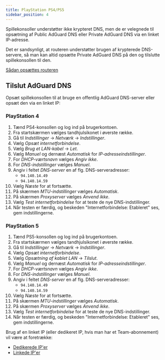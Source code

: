 ```yaml
---
title: PlayStation PS4/PS5
sidebar_position: 4
---
```


Spillekonsoller understøtter ikke krypteret DNS, men de er velegnede til opsætning af Public AdGuard DNS eller Private AdGuard DNS via en linket IP-adresse.

Det er sandsynligt, at routeren understøtter brugen af krypterede DNS-servere, så man kan altid opsætte Private AdGuard DNS på den og tilslutte spillekonsollen til den.

[Sådan opsættes routeren](/private-dns/connect-devices/routers/routers.md)

## Tilslut AdGuard DNS

Opsæt spillekonsollen til at bruge en offentlig AdGuard DNS-server eller opsæt den via en linket IP:

### PlayStation 4

1. Tænd PS4-konsollen og log ind på brugerkontoen.
2. Fra startskærmen vælges tandhjulsikonet i øverste række.
3. Gå til _Indstillinger_ → _Netværk_ → _Indstillinger_.
4. Vælg _Opsæt internetforbindelse_.
5. Vælg _Brug et LAN-kabel_ → _Let_.
6. Vælg _Manuel_ og dernæst _Automatisk_ for _IP-adresseindstillinger_.
7. For _DHCP-værtsnavn_ vælges _Angiv ikke_.
8. For _DNS-indstillinger_ vælges _Manuel_.
9. Angiv i feltet _DNS-server_ en af flg. DNS-serveradresser:
    - `94.140.14.49`
    - `94.140.14.59`
10. Vælg _Næste_ for at fortsætte.
11. På skærmen _MTU-indstillinger_ vælges _Automatisk_.
12. På skærmen _Proxyserver_ vælges _Anvend ikke_.
13. Vælg _Test internetforbindelse_ for at teste de nye DNS-indstillinger.
14. Når testen er færdig, og beskeden "Internetforbindelse: Etableret" ses, gem indstillingerne.

### PlayStation 5

1. Tænd PS5-konsollen og log ind på brugerkontoen.
2. Fra startskærmen vælges tandhjulsikonet i øverste række.
3. Gå til _Indstillinger_ → _Netværk_ → _Indstillinger_.
4. Vælg _Opsæt internetforbindelse_.
5. Vælg _Opsætning af kablet LAN_ → _Tilslut_.
6. Vælg _Manuel_ og dernæst _Automatisk_ for _IP-adresseindstillinger_.
7. For _DHCP-værtsnavn_ vælges _Angiv ikke_.
8. For _DNS-indstillinger_ vælges _Manuel_.
9. Angiv i feltet _DNS-server_ en af flg. DNS-serveradresser:
    - `94.140.14.49`
    - `94.140.14.59`
10. Vælg _Næste_ for at fortsætte.
11. På skærmen _MTU-indstillinger_ vælges _Automatisk_.
12. På skærmen _Proxyserver_ vælges _Anvend ikke_.
13. Vælg _Test internetforbindelse_ for at teste de nye DNS-indstillinger.
14. Når testen er færdig, og beskeden "Internetforbindelse: Etableret" ses, gem indstillingerne.

Brug af en linket IP (eller dedikeret IP, hvis man har et Team-abonnement) vil være at foretrække:

 - [Dedikerede IP'er](/private-dns/connect-devices/other-options/dedicated-ip.md)
 - [Linkede IP'er](/private-dns/connect-devices/other-options/linked-ip.md)
